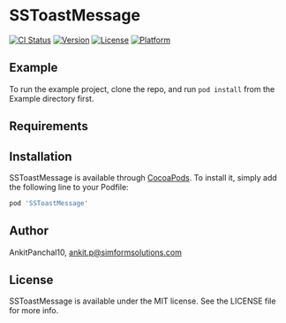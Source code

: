# SSToastMessage

[![CI Status](https://img.shields.io/travis/AnkitPanchal10/SSToastMessage.svg?style=flat)](https://travis-ci.org/AnkitPanchal10/SSToastMessage)
[![Version](https://img.shields.io/cocoapods/v/SSToastMessage.svg?style=flat)](https://cocoapods.org/pods/SSToastMessage)
[![License](https://img.shields.io/cocoapods/l/SSToastMessage.svg?style=flat)](https://cocoapods.org/pods/SSToastMessage)
[![Platform](https://img.shields.io/cocoapods/p/SSToastMessage.svg?style=flat)](https://cocoapods.org/pods/SSToastMessage)

## Example

To run the example project, clone the repo, and run `pod install` from the Example directory first.

## Requirements

## Installation

SSToastMessage is available through [CocoaPods](https://cocoapods.org). To install
it, simply add the following line to your Podfile:

```ruby
pod 'SSToastMessage'
```

## Author

AnkitPanchal10, ankit.p@simformsolutions.com

## License

SSToastMessage is available under the MIT license. See the LICENSE file for more info.
